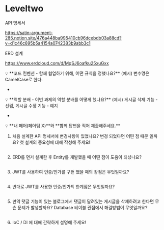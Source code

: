 # Leveltwo

API 명세서

https://satin-argument-285.notion.site/476a448ba995410cb96dcebdb03a88cd?v=d1c46c895b5a4154a0742383b9abb3c1

ERD 설계

https://www.erdcloud.com/d/MqSJ6oafku25xuGxx

<aside>
💡 **코드 컨벤션 - 함께 협업하기 위해, 어떤 규칙을 정했나요?**
(예시) 변수명은 CamelCase로 한다.

</aside>

- 

<aside>
💡 **역할 분배 - 이번 과제의 역할 분배를 어떻게 했나요?**
(예시) 게시글 삭제 기능 - 선겸, 게시글 수정 기능 - 예지

</aside>

- 

<aside>
💡 **내 페어(페어팀 X)**와 **함께 답변을 적어 제출해주세요.**

</aside>

1. 처음 설계한 API 명세서에 변경사항이 있었나요? 
변경 되었다면 어떤 점 때문 일까요? 첫 설계의 중요성에 대해 작성해 주세요!
    
    ```
    
    ```
    
2. ERD를 먼저 설계한 후 Entity를 개발했을 때 어떤 점이 도움이 되셨나요?
    
    ```
    
    ```
    
3. JWT를 사용하여 인증/인가를 구현 했을 때의 장점은 무엇일까요?
    
    ```
    
    ```
    
4. 반대로 JWT를 사용한 인증/인가의 한계점은 무엇일까요?
    
    ```
    
    ```
    
5. 만약 댓글 기능이 있는 블로그에서 댓글이 달려있는 게시글을 삭제하려고 한다면 무슨 문제가 발생할까요? Database 테이블 관점에서 해결방법이 무엇일까요?
    
    ```
    
    ```
    
6. IoC / DI 에 대해 간략하게 설명해 주세요! 
    
    ```
    
    ```
